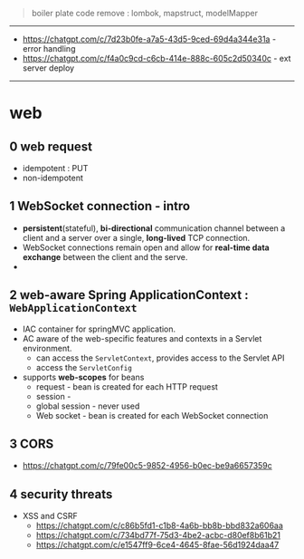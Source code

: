 > boiler plate code remove : lombok, mapstruct, modelMapper
---


- https://chatgpt.com/c/7d23b0fe-a7a5-43d5-9ced-69d4a344e31a - error handling
- https://chatgpt.com/c/f4a0c9cd-c6cb-414e-888c-605c2d50340c - ext server deploy

---

# web
## 0 web request
- idempotent : PUT
- non-idempotent

## 1 WebSocket connection - intro
- **persistent**(stateful), **bi-directional** communication channel between a client and a server over a single, **long-lived** TCP connection. 
- WebSocket connections remain open and allow for **real-time data exchange** between the client and the serve.
- 
## 2 web-aware Spring ApplicationContext : `WebApplicationContext`
- IAC container for springMVC application.
- AC aware of the web-specific features and contexts in a Servlet environment.
    - can access the `ServletContext`, provides access to the Servlet API
    - access the `ServletConfig`
- supports **web-scopes** for beans
    - request - bean is created for each HTTP request
    - session -
    - global session - never used
    - Web socket - bean is created for each WebSocket connection

## 3 CORS
- https://chatgpt.com/c/79fe00c5-9852-4956-b0ec-be9a6657359c

## 4 security threats
- XSS and CSRF 
  -  https://chatgpt.com/c/c86b5fd1-c1b8-4a6b-bb8b-bbd832a606aa
  - https://chatgpt.com/c/734bd77f-75d3-4be2-acbc-d80ef8b61b21
  - https://chatgpt.com/c/e1547ff9-6ce4-4645-8fae-56d1924daa47